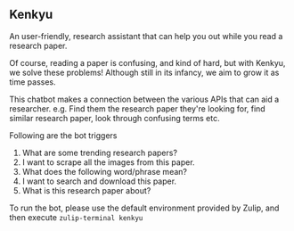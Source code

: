 ## Kenkyu

An user-friendly, research assistant that can help you out while you read a research paper. 

Of course, reading a paper is confusing, and kind of hard, but with Kenkyu, we solve these problems! Although still in its infancy, we aim to grow it as time passes.

This chatbot makes a connection between the various APIs that can aid a researcher. e.g. Find them the research paper they're looking for, find similar research paper, look through confusing terms etc.

Following are the bot triggers

1. What are some trending research papers?
2. I want to scrape all the images from this paper.
3. What does the following word/phrase mean?
4. I want to search and download this paper.
5. What is this research paper about?

To run the bot, please use the default environment provided by Zulip, and then execute `zulip-terminal kenkyu`
